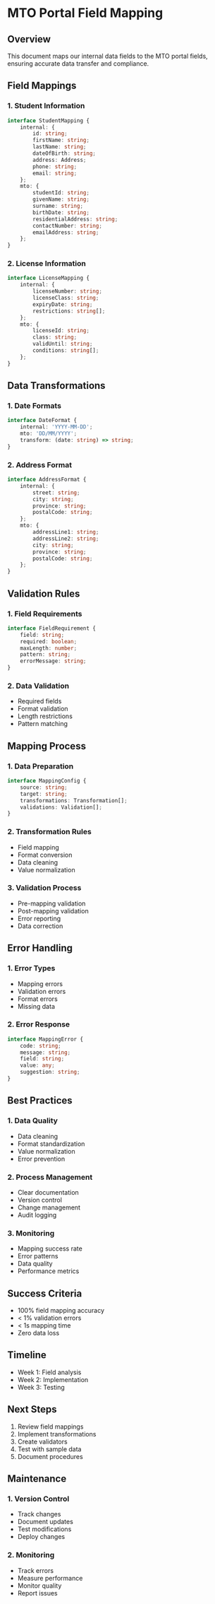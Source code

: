# MTO Portal Field Mapping

## Overview
This document maps our internal data fields to the MTO portal fields, ensuring accurate data transfer and compliance.

## Field Mappings

### 1. Student Information
```typescript
interface StudentMapping {
    internal: {
        id: string;
        firstName: string;
        lastName: string;
        dateOfBirth: string;
        address: Address;
        phone: string;
        email: string;
    };
    mto: {
        studentId: string;
        givenName: string;
        surname: string;
        birthDate: string;
        residentialAddress: string;
        contactNumber: string;
        emailAddress: string;
    };
}
```

### 2. License Information
```typescript
interface LicenseMapping {
    internal: {
        licenseNumber: string;
        licenseClass: string;
        expiryDate: string;
        restrictions: string[];
    };
    mto: {
        licenseId: string;
        class: string;
        validUntil: string;
        conditions: string[];
    };
}
```

## Data Transformations

### 1. Date Formats
```typescript
interface DateFormat {
    internal: 'YYYY-MM-DD';
    mto: 'DD/MM/YYYY';
    transform: (date: string) => string;
}
```

### 2. Address Format
```typescript
interface AddressFormat {
    internal: {
        street: string;
        city: string;
        province: string;
        postalCode: string;
    };
    mto: {
        addressLine1: string;
        addressLine2: string;
        city: string;
        province: string;
        postalCode: string;
    };
}
```

## Validation Rules

### 1. Field Requirements
```typescript
interface FieldRequirement {
    field: string;
    required: boolean;
    maxLength: number;
    pattern: string;
    errorMessage: string;
}
```

### 2. Data Validation
- Required fields
- Format validation
- Length restrictions
- Pattern matching

## Mapping Process

### 1. Data Preparation
```typescript
interface MappingConfig {
    source: string;
    target: string;
    transformations: Transformation[];
    validations: Validation[];
}
```

### 2. Transformation Rules
- Field mapping
- Format conversion
- Data cleaning
- Value normalization

### 3. Validation Process
- Pre-mapping validation
- Post-mapping validation
- Error reporting
- Data correction

## Error Handling

### 1. Error Types
- Mapping errors
- Validation errors
- Format errors
- Missing data

### 2. Error Response
```typescript
interface MappingError {
    code: string;
    message: string;
    field: string;
    value: any;
    suggestion: string;
}
```

## Best Practices

### 1. Data Quality
- Data cleaning
- Format standardization
- Value normalization
- Error prevention

### 2. Process Management
- Clear documentation
- Version control
- Change management
- Audit logging

### 3. Monitoring
- Mapping success rate
- Error patterns
- Data quality
- Performance metrics

## Success Criteria
- 100% field mapping accuracy
- < 1% validation errors
- < 1s mapping time
- Zero data loss

## Timeline
- Week 1: Field analysis
- Week 2: Implementation
- Week 3: Testing

## Next Steps
1. Review field mappings
2. Implement transformations
3. Create validators
4. Test with sample data
5. Document procedures

## Maintenance

### 1. Version Control
- Track changes
- Document updates
- Test modifications
- Deploy changes

### 2. Monitoring
- Track errors
- Measure performance
- Monitor quality
- Report issues 